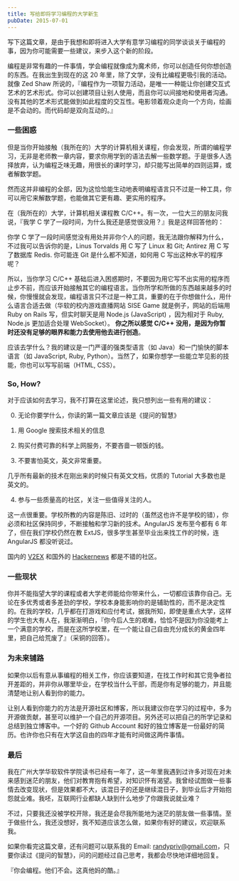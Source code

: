 ```yaml
---
title: 写给即将学习编程的大学新生
pubDate: 2015-07-01
---
```


写下这篇文章，是由于我想和即将进入大学有意学习编程的同学谈谈关于编程的事，因为你可能需要一些建议，来步入这个新的阶段。

编程是非常有趣的一件事情，学会编程就像成为魔术师，你可以创造任何你想创造的东西。在我出生到现在的这 20 年里，除了文学，没有比编程更吸引我的活动。就像 Zed Shaw 所说的，『编程作为一项智力活动，是唯一一种能让你创建交互式艺术的艺术形式。你可以创建项目让别人使用，而且你可以间接地和使用者沟通。没有其他的艺术形式能做到如此程度的交互性。电影领着观众走向一个方向，绘画是不会动的。而代码却是双向互动的。』

### 一些困惑
但是当你开始接触（我所在的）大学的计算机相关课程，你会发现，所谓的编程学习，无非是老师教一章内容，要求你用学到的语法去解一些数学题。于是很多人选择放弃，认为编程乏味无趣，用很长的课时学习，却只能写出简单的四则运算，或者解数学题。

然而这并非编程的全部，因为这恰恰能生动地表明编程语言只不过是一种工具，你可以用它来解数学题，也能做其它更有趣、更实用的程序。

在（我所在的）大学，计算机相关课程教 C/C++。有一次，一位大三的朋友问我说，『我学 C 学了一段时间，为什么我还是感觉很没用？』我是这样回答他的：

你学 C 学了一段时间感觉没有用处并非你个人的问题，我无法跟你解释为什么，不过我可以告诉你的是，Linus Torvalds 用 C 写了 Linux 和 Git; Antirez 用 C 写了数据库 Redis. 你可能连 Git 是什么都不知道，如何用 C 写出这种水平的程序呢？

所以，当你学习 C/C++ 基础后进入困惑期时，不要因为用它写不出实用的程序而止步不前，而应该开始接触其它的编程语言。当你所学和所做的东西越来越多的时候，你慢慢就会发现，编程语言只不过是一种工具，重要的在于你想做什么，用什么语言合适去做（华软的校内游戏直播网站 SISE Game 就是例子，网站的后端用 Ruby on Rails 写，但实时聊天是用 Node.js (JavaScript) ，因为相对于 Ruby, Node.js 更加适合处理 WebSocket）。 **你之所以感觉 C/C++ 没用，是因为你暂时还没有足够的眼界和能力去使用他去进行创造**。

应该去学什么？我的建议是一门严谨的强类型语言（如 Java）和一门愉快的脚本语言（如 JavaScript, Ruby, Python）。当然了，如果你想学一些能立竿见影的技能，你也可以写写前端（HTML, CSS）。

### So, How?
对于应该如何去学习，我不打算在这里论述，我只想列出一些有用的建议：

0. 无论你要学什么，你读的第一篇文章应该是《提问的智慧》

1. 用 Google 搜索技术相关的信息

2. 购买付费可靠的科学上网服务，不要吝啬一顿饭的钱。

3. 不要害怕英文，英文非常重要。

几乎所有最新的技术在刚出来的时候只有英文文档，优质的 Tutorial 大多数也是英文的。

4. 参与一些质量高的社区，关注一些值得关注的人。

这一点很重要。学校所教的内容是陈旧、过时的（虽然这也许不是学校的错），你必须和社区保持同步，不断接触和学习新的技术。AngularJS 发布至今都有 6 年了，但在我们学校仍然在教 ExtJS，很多学生甚至毕业出来找工作的时候，连 AngularJS 都没听说过。

国内的 [V2EX](http://v2ex.com) 和国外的 [Hackernews](https://news.ycombinator.com/) 都是不错的社区。

### 一些现状
你并不能指望大学的课程或者大学老师能给你带来什么，一切都应该靠你自己。无论在多优秀或者多差劲的学校，学校本身能影响你的是辅助性的，而不是决定性的。在我的学校，几乎都在打游戏和应付考试，据我所知，即使是重点大学，这样的学生也大有人在，我渐渐明白，『你今后人生的艰难，恰恰不是因为你没能考上一个满意的学校，而是在这所学校里，在一个能让自己自由充分成长的黄金四年里，把自己给荒废了』（采铜的回答）。

### 为未来铺路
如果你以后有意从事编程的相关工作，你应该要知道，在找工作时和其它竞争者拉开差距的，并非你从哪里毕业，在学校当什么干部，而是你有足够的能力，并且能清楚地让别人看到你的能力。

让别人看到你能力的方法是开源社区和博客，所以我建议你在学习的过程中，多为开源做贡献，甚至可以维护一个自己的开源项目。另外还可以把自己的所学记录和总结到独立博客中。一个好的 Github Account 和好的独立博客是一份最好的简历。也许你也只有在大学这自由的四年才能有时间做这两件事情。

### 最后
我在广州大学华软软件学院读书已经有一年了，这一年里我遇到过许多对现在对未来感到迷茫的朋友，他们对教育抱有希望，对知识怀有渴望。我曾经试图做一些事情去改变现状，但是效果都不大，该混日子的还是继续混日子，到毕业后才开始抱怨就业难。我呸，互联网行业都缺人缺到什么地步了你跟我说就业难？

不过，只要我还没被学校开除，我还是会尽我所能地为迷茫的朋友做一些事情。至于做些什么，我还没想好，我不知道应该怎么做，如果你有好的建议，欢迎联系我。

如果你看完这篇文章，还有问题可以联系我的 Email: randypriv@gmail.com，只要你读过《提问的智慧》，问的问题经过自己思考，我都会尽快地详细地回复。

『你会编程。他们不会。这真他妈的酷。』